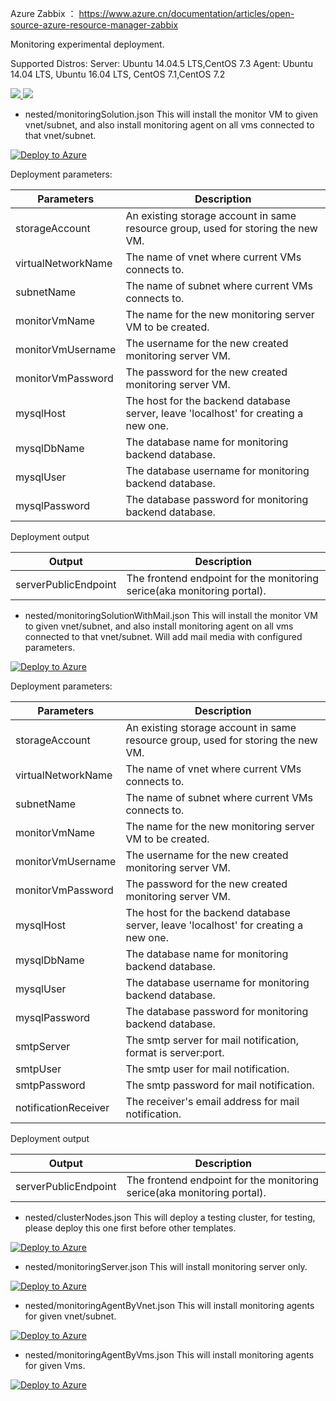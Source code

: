 Azure Zabbix ：
https://www.azure.cn/documentation/articles/open-source-azure-resource-manager-zabbix

Monitoring experimental deployment.

Supported Distros: 
Server: Ubuntu 14.04.5 LTS,CentOS 7.3
Agent: Ubuntu 14.04 LTS, Ubuntu 16.04 LTS, CentOS 7.1,CentOS 7.2

<a href="https://portal.azure.com/#create/Microsoft.Template/uri/https%3A%2F%2Fraw.github.com%2Fbrentjones2020%2FZabbix_for_Azure%2Ftree%2Fmaster%2Fzabbix-template-bj.02.07.2020-master%2Fnested%2Fmaster%2Fazuredeploy.json" target="_blank">
    <img src="http://azuredeploy.net/deploybutton.png"/>
</a>
<a href="http://armviz.io/#/?load=https%3A%2F%2Fraw.github.com%2Fbrentjones2020%2FZabbix_for_Azure%2Ftree%2Fmaster%2Fzabbix-template-bj.02.07.2020-master%2Fnested%2Fmaster%2Fazuredeploy.json" target="_blank">
    <img src="http://armviz.io/visualizebutton.png"/>
</a>

- nested/monitoringSolution.json
This will install the monitor VM to given vnet/subnet, and also install monitoring agent on all vms connected to that vnet/subnet.

[![Deploy to Azure](http://azuredeploy.net/deploybutton.png)](https://portal.azure.com/#create/Microsoft.Template/uri/https%3A%2F%2Fraw.github.com%2Fbrentjones2020%2FZabbix_for_Azure%2Ftree%2Fmaster%2Fzabbix-template-bj.02.07.2020-master%2Fnested%2FmonitoringSolution.json)


Deployment parameters:

| Parameters            | Description                                                                           |
| -------------         | -------------                                                                         |
| storageAccount        | An existing storage account in same resource group, used for storing the new VM.      |
| virtualNetworkName    | The name of vnet where current VMs connects to.                                       |
| subnetName            | The name of subnet where current VMs connects to.                                     |
| monitorVmName         | The name for the new monitoring server VM to be created.                              |
| monitorVmUsername     | The username for the new created monitoring server VM.                                |
| monitorVmPassword     | The password for the new created monitoring server VM.                                |
| mysqlHost             | The host for the backend database server, leave 'localhost' for creating a new one.   |
| mysqlDbName           | The database name for monitoring backend database.                                    |
| mysqlUser             | The database username for monitoring backend database.                                |
| mysqlPassword         | The database password for monitoring backend database.                                |

Deployment output

| Output                | Description                                                                       |
| -------------         | -------------                                                                     |
| serverPublicEndpoint  | The frontend endpoint for the monitoring serice(aka monitoring portal).           |


- nested/monitoringSolutionWithMail.json
This will install the monitor VM to given vnet/subnet, and also install monitoring agent on all vms connected to that vnet/subnet. Will add mail media with configured parameters.

[![Deploy to Azure](http://azuredeploy.net/deploybutton.png)](https://portal.azure.com/#create/Microsoft.Template/uri/https%3A%2F%2Fraw.github.com%2Fbrentjones2020%2FZabbix_for_Azure%2Ftree%2Fmaster%2Fzabbix-template-bj.02.07.2020-master%2Fnested%2FmonitoringSolutionWithMail.json)

Deployment parameters:

| Parameters            | Description                                                                           |
| -------------         | -------------                                                                         |
| storageAccount        | An existing storage account in same resource group, used for storing the new VM.      |
| virtualNetworkName    | The name of vnet where current VMs connects to.                                       |
| subnetName            | The name of subnet where current VMs connects to.                                     |
| monitorVmName         | The name for the new monitoring server VM to be created.                              |
| monitorVmUsername     | The username for the new created monitoring server VM.                                |
| monitorVmPassword     | The password for the new created monitoring server VM.                                |
| mysqlHost             | The host for the backend database server, leave 'localhost' for creating a new one.   |
| mysqlDbName           | The database name for monitoring backend database.                                    |
| mysqlUser             | The database username for monitoring backend database.                                |
| mysqlPassword         | The database password for monitoring backend database.                                |
| smtpServer            | The smtp server for mail notification, format is server:port.                         |
| smtpUser              | The smtp user for mail notification.                                                  |
| smtpPassword          | The smtp password for mail notification.                                              |
| notificationReceiver  | The receiver's email address for mail notification.                                   |

Deployment output

| Output                | Description                                                                       |
| -------------         | -------------                                                                     |
| serverPublicEndpoint  | The frontend endpoint for the monitoring serice(aka monitoring portal).           |

- nested/clusterNodes.json
This will deploy a testing cluster, for testing, please deploy this one first before other templates.

[![Deploy to Azure](http://azuredeploy.net/deploybutton.png)](https://portal.azure.com/#create/Microsoft.Template/uri/https%3A%2F%2Fraw.github.com%2Fbrentjones2020%2FZabbix_for_Azure%2Ftree%2Fmaster%2Fzabbix-template-bj.02.07.2020-master%2Fnested%2FclusterNodes.json)

- nested/monitoringServer.json
This will install monitoring server only.

[![Deploy to Azure](http://azuredeploy.net/deploybutton.png)](https://portal.azure.com/#create/Microsoft.Template/uri/https%3A%2F%2Fraw.github.com%2Fbrentjones2020%2FZabbix_for_Azure%2Ftree%2Fmaster%2Fzabbix-template-bj.02.07.2020-master%2Fnested%2FmonitoringServer.json)

- nested/monitoringAgentByVnet.json
This will install monitoring agents for given vnet/subnet.

[![Deploy to Azure](http://azuredeploy.net/deploybutton.png)](https://portal.azure.com/#create/Microsoft.Template/uri/https%3A%2F%2Fraw.github.com%2Fbrentjones2020%2FZabbix_for_Azure%2Ftree%2Fmaster%2Fzabbix-template-bj.02.07.2020-master%2Fnested%2FmonitoringAgentByVnet.json)

- nested/monitoringAgentByVms.json
This will install monitoring agents for given Vms.

[![Deploy to Azure](http://azuredeploy.net/deploybutton.png)](https://portal.azure.com/#create/Microsoft.Template/uri/https%3A%2F%2Fraw.github.com%2Fbrentjones2020%2FZabbix_for_Azure%2Ftree%2Fmaster%2Fzabbix-template-bj.02.07.2020-master%2Fnested%2FmonitoringAgentByVms.json)




